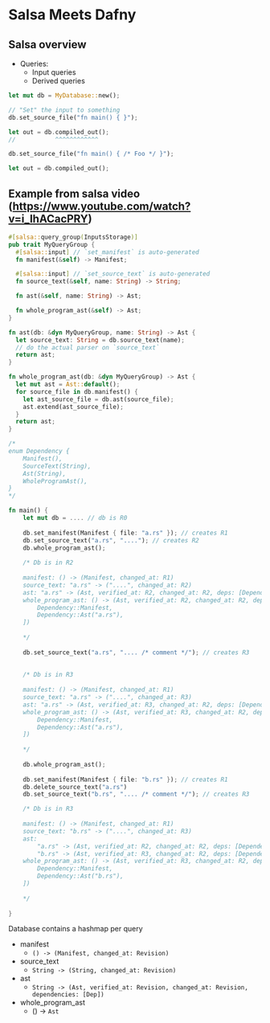 # Salsa Meets Dafny

## Salsa overview

* Queries:
    * Input queries 
    * Derived queries
    
```rust
let mut db = MyDatabase::new();

// "Set" the input to something
db.set_source_file("fn main() { }");

let out = db.compiled_out();
//           ^^^^^^^^^^^^

db.set_source_file("fn main() { /* Foo */ }");

let out = db.compiled_out();
```


## Example from salsa video (https://www.youtube.com/watch?v=i_IhACacPRY)

```rust
#[salsa::query_group(InputsStorage)]
pub trait MyQueryGroup {
  #[salsa::input] // `set_manifest` is auto-generated
  fn manifest(&self) -> Manifest;

  #[salsa::input] // `set_source_text` is auto-generated
  fn source_text(&self, name: String) -> String;

  fn ast(&self, name: String) -> Ast;

  fn whole_program_ast(&self) -> Ast;
}

fn ast(db: &dyn MyQueryGroup, name: String) -> Ast {
  let source_text: String = db.source_text(name);
  // do the actual parser on `source_text`
  return ast;
}

fn whole_program_ast(db: &dyn MyQueryGroup) -> Ast {
  let mut ast = Ast::default();
  for source_file in db.manifest() {
    let ast_source_file = db.ast(source_file);
    ast.extend(ast_source_file);
  }
  return ast;
}

/*
enum Dependency {
    Manifest(),
    SourceText(String),
    Ast(String),
    WholeProgramAst(),
}
*/

fn main() {
    let mut db = .... // db is R0
    
    db.set_manifest(Manifest { file: "a.rs" }); // creates R1
    db.set_source_text("a.rs", "...."); // creates R2
    db.whole_program_ast();
    
    /* Db is in R2
    
    manifest: () -> (Manifest, changed_at: R1)
    source_text: "a.rs" -> ("....", changed_at: R2)
    ast: "a.rs" -> (Ast, verified_at: R2, changed_at: R2, deps: [Dependency::SourceText("a.rs")])
    whole_program_ast: () -> (Ast, verified_at: R2, changed_at: R2, deps: [
        Dependency::Manifest, 
        Dependency::Ast("a.rs"),
    ])
    
    */
    
    db.set_source_text("a.rs", ".... /* comment */"); // creates R3
    
      
    /* Db is in R3
    
    manifest: () -> (Manifest, changed_at: R1)
    source_text: "a.rs" -> ("....", changed_at: R3)
    ast: "a.rs" -> (Ast, verified_at: R3, changed_at: R2, deps: [Dependency::SourceText("a.rs")])
    whole_program_ast: () -> (Ast, verified_at: R3, changed_at: R2, deps: [
        Dependency::Manifest, 
        Dependency::Ast("a.rs"),
    ])
    
    */
    
    db.whole_program_ast();
    
    db.set_manifest(Manifest { file: "b.rs" }); // creates R1
    db.delete_source_text("a.rs")
    db.set_source_text("b.rs", ".... /* comment */"); // creates R3

    /* Db is in R3
    
    manifest: () -> (Manifest, changed_at: R1)
    source_text: "b.rs" -> ("....", changed_at: R3)
    ast: 
        "a.rs" -> (Ast, verified_at: R2, changed_at: R2, deps: [Dependency::SourceText("a.rs")])
        "b.rs" -> (Ast, verified_at: R3, changed_at: R2, deps: [Dependency::SourceText("a.rs")])
    whole_program_ast: () -> (Ast, verified_at: R3, changed_at: R2, deps: [
        Dependency::Manifest, 
        Dependency::Ast("b.rs"),
    ])
    
    */
    
}
```

Database contains a hashmap per query

* manifest
    * `() -> (Manifest, changed_at: Revision)`
* source_text
    * `String -> (String, changed_at: Revision)`
* ast
    * `String -> (Ast, verified_at: Revision, changed_at: Revision, dependencies: [Dep])`
* whole_program_ast
    * () -> `Ast`
    